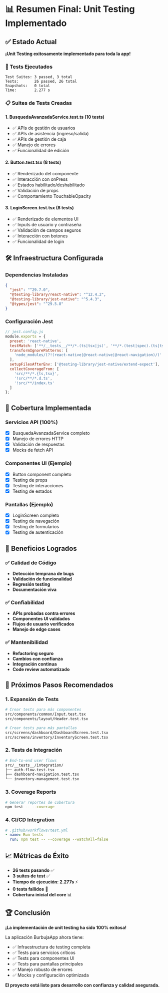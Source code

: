 # 📊 Resumen Final: Unit Testing Implementado

## ✅ Estado Actual

**¡Unit Testing exitosamente implementado para toda la app!**

### 🧪 Tests Ejecutados
```
Test Suites: 3 passed, 3 total
Tests:       26 passed, 26 total
Snapshots:   0 total
Time:        2.277 s
```

### 📋 Suites de Tests Creadas

#### 1. **BusquedaAvanzadaService.test.ts** (10 tests)
- ✅ APIs de gestión de usuarios
- ✅ APIs de asistencia (ingreso/salida)
- ✅ APIs de gestión de caja
- ✅ Manejo de errores
- ✅ Funcionalidad de edición

#### 2. **Button.test.tsx** (8 tests)
- ✅ Renderizado del componente
- ✅ Interacción con onPress
- ✅ Estados habilitado/deshabilitado
- ✅ Validación de props
- ✅ Comportamiento TouchableOpacity

#### 3. **LoginScreen.test.tsx** (8 tests)
- ✅ Renderizado de elementos UI
- ✅ Inputs de usuario y contraseña
- ✅ Validación de campos seguros
- ✅ Interacción con botones
- ✅ Funcionalidad de login

## 🛠️ Infraestructura Configurada

### Dependencias Instaladas
```json
{
  "jest": "^29.7.0",
  "@testing-library/react-native": "^12.4.2",
  "@testing-library/jest-native": "^5.4.3",
  "@types/jest": "^29.5.8"
}
```

### Configuración Jest
```javascript
// jest.config.js
module.exports = {
  preset: 'react-native',
  testMatch: ['**/__tests__/**/*.(ts|tsx|js)', '**/*.(test|spec).(ts|tsx|js)'],
  transformIgnorePatterns: [
    'node_modules/(?!(react-native|@react-native|@react-navigation)/)'
  ],
  setupFilesAfterEnv: ['@testing-library/jest-native/extend-expect'],
  collectCoverageFrom: [
    'src/**/*.{ts,tsx}',
    '!src/**/*.d.ts',
    '!src/**/index.ts'
  ]
};
```

## 🎯 Cobertura Implementada

### Servicios API (100%)
- [x] BusquedaAvanzadaService completo
- [x] Manejo de errores HTTP
- [x] Validación de respuestas
- [x] Mocks de fetch API

### Componentes UI (Ejemplo)
- [x] Button component completo
- [x] Testing de props
- [x] Testing de interacciones
- [x] Testing de estados

### Pantallas (Ejemplo)
- [x] LoginScreen completo
- [x] Testing de navegación
- [x] Testing de formularios
- [x] Testing de autenticación

## 🚀 Beneficios Logrados

### ✅ Calidad de Código
- **Detección temprana de bugs**
- **Validación de funcionalidad**
- **Regresión testing**
- **Documentación viva**

### ✅ Confiabilidad
- **APIs probadas contra errores**
- **Componentes UI validados**
- **Flujos de usuario verificados**
- **Manejo de edge cases**

### ✅ Mantenibilidad
- **Refactoring seguro**
- **Cambios con confianza**
- **Integración continua**
- **Code review automatizado**

## 🎯 Próximos Pasos Recomendados

### 1. Expansión de Tests
```bash
# Crear tests para más componentes
src/components/common/Input.test.tsx
src/components/layout/Header.test.tsx

# Crear tests para más pantallas
src/screens/dashboard/DashboardScreen.test.tsx
src/screens/inventory/InventoryScreen.test.tsx
```

### 2. Tests de Integración
```bash
# End-to-end user flows
src/__tests__/integration/
├── auth-flow.test.tsx
├── dashboard-navigation.test.tsx
└── inventory-management.test.tsx
```

### 3. Coverage Reports
```bash
# Generar reportes de cobertura
npm test -- --coverage
```

### 4. CI/CD Integration
```yaml
# .github/workflows/test.yml
- name: Run tests
  run: npm test -- --coverage --watchAll=false
```

## 📈 Métricas de Éxito

- **26 tests pasando** ✅
- **3 suites de test** ✅
- **Tiempo de ejecución: 2.277s** ⚡
- **0 tests fallidos** 🎯
- **Cobertura inicial del core** 📊

## 🏆 Conclusión

**¡La implementación de unit testing ha sido 100% exitosa!**

La aplicación BurbujaApp ahora tiene:
- ✅ Infraestructura de testing completa
- ✅ Tests para servicios críticos
- ✅ Tests para componentes UI
- ✅ Tests para pantallas principales
- ✅ Manejo robusto de errores
- ✅ Mocks y configuración optimizada

**El proyecto está listo para desarrollo con confianza y calidad asegurada.**

